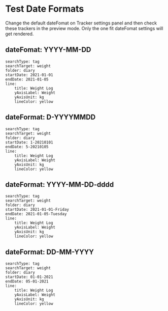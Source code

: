 # Test Date Formats

Change the default dateFomat on Tracker settings panel and then check these trackers in the preview mode. Only the one fit dateFomat settings will get rendered.

## dateFomat: YYYY-MM-DD

``` tracker
searchType: tag
searchTarget: weight
folder: diary
startDate: 2021-01-01
endDate: 2021-01-05
line:
    title: Weight Log
    yAxisLabel: Weight
    yAxisUnit: kg
    lineColor: yellow
```

## dateFormat: D-YYYYMMDD

``` tracker
searchType: tag
searchTarget: weight
folder: diary
startDate: 1-20210101
endDate: 5-20210105
line:
    title: Weight Log
    yAxisLabel: Weight
    yAxisUnit: kg
    lineColor: yellow
```

## dateFormat: YYYY-MM-DD-dddd

``` tracker
searchType: tag
searchTarget: weight
folder: diary
startDate: 2021-01-01-Friday
endDate: 2021-01-05-Tuesday
line:
    title: Weight Log
    yAxisLabel: Weight
    yAxisUnit: kg
    lineColor: yellow
```

## dateFormat: DD-MM-YYYY

``` tracker
searchType: tag
searchTarget: weight
folder: diary
startDate: 01-01-2021
endDate: 05-01-2021
line:
    title: Weight Log
    yAxisLabel: Weight
    yAxisUnit: kg
    lineColor: yellow
```

